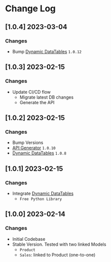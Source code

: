 # Change Log

## [1.0.4] 2023-03-04
### Changes

- Bump [Dynamic DataTables](https://github.com/app-generator/django-dynamic-datatb) `1.0.12`

## [1.0.3] 2023-02-15
### Changes

- Update CI/CD flow
  - Migrate latest DB changes 
  - Generate the API

## [1.0.2] 2023-02-15
### Changes

- Bump Versions
 - [API Generator](https://github.com/app-generator/django-api-generator) `1.0.10`
 - [Dynamic DataTables](https://github.com/app-generator/django-dynamic-datatb) `1.0.8`


## [1.0.1] 2023-02-15
### Changes

- Integrate [Dynamic DataTables](https://github.com/app-generator/django-dynamic-datatb) 
  - `Free Python Library`

## [1.0.0] 2023-02-14
### Changes

- Initial Codebase
- Stable Version. Tested with two linked Models
  - `Product`
  - `Sales`: linked to Product (one-to-one)
